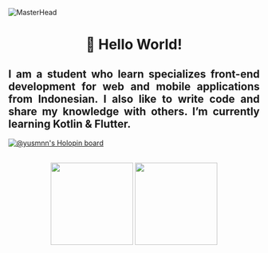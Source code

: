 ![MasterHead](https://i.postimg.cc/8C7BGv9m/banner-github.jpg)

<h1 align="center" style = "font">👋 Hello World!</h1>

<div align="justify">
<h2>I am a student who learn specializes front-end development for web and mobile applications from Indonesian. I also like to write code and share my knowledge with others. I’m currently learning Kotlin & Flutter.</h2>
</div>

[![@yusmnn's Holopin board](https://holopin.io/api/user/board?user=yusmnn)](https://holopin.io/@yusmnn)

<br>
<div align="center">
  <img height="165em" src="https://github-readme-stats.vercel.app/api?username=yusmnn&show_icons=true&theme=github_dark&include_all_commits=true&count_private=true"/>
  <img height="165em" src="https://github-readme-stats.vercel.app/api/top-langs/?username=yusmnn&layout=compact&langs_count=7&theme=github_dark"/>
</div>

